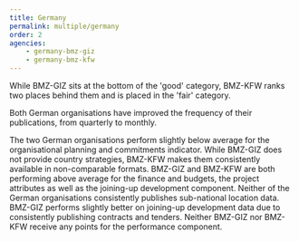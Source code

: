 ```yaml
---
title: Germany
permalink: multiple/germany
order: 2
agencies:
    - germany-bmz-giz
    - germany-bmz-kfw
---
```


While BMZ-GIZ sits at the bottom of the 'good' category, BMZ-KFW ranks two places behind them and is placed in the 'fair' category.

Both German organisations have improved the frequency of their publications, from quarterly to monthly.

The two German organisations perform slightly below average for the organisational planning and commitments indicator. While BMZ-GIZ does not provide country strategies, BMZ-KFW makes them consistently available in non-comparable formats. BMZ-GIZ and BMZ-KFW are both performing above average for the finance and budgets, the project attributes as well as the joining-up development component. Neither of the German organisations consistently publishes sub-national location data. BMZ-GIZ performs slightly better on joining-up development data due to consistently publishing contracts and tenders. Neither BMZ-GIZ nor BMZ-KFW receive any points for the performance component.
